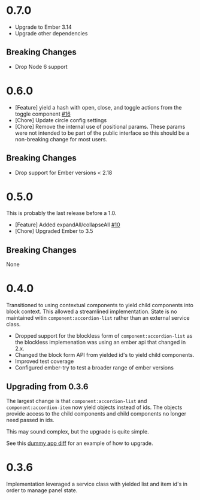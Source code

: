 # 0.7.0

- Upgrade to Ember 3.14
- Upgrade other dependencies

## Breaking Changes

- Drop Node 6 support

# 0.6.0

- [Feature] yield a hash with open, close, and toggle actions from the toggle component [#16](https://github.com/khorus/ember-accordion/issues/16)
- [Chore] Update circle config settings
- [Chore] Remove the internal use of positional params. These params were not intended to
  be part of the public interface so this should be a non-breaking change for most
  users.

## Breaking Changes

- Drop support for Ember versions < 2.18

# 0.5.0

This is probably the last release before a 1.0.

- [Feature] Added expandAll/collapseAll [#10](https://github.com/khorus/ember-accordion/pull/10)
- [Chore] Upgraded Ember to 3.5

## Breaking Changes

None

# 0.4.0

Transitioned to using contextual components to yield child components
into block context. This allowed a streamlined implementation. State is
no maintained witin `component:accordion-list` rather than an external
service class.

- Dropped support for the blockless form of `component:accordion-list`
  as the blockless implemenation was using an ember api that changed in
  2.x.
- Changed the block form API from yielded id's to yield child
  components.
- Improved test coverage
- Configured ember-try to test a broader range of ember versions

## Upgrading from 0.3.6

The largest change is that `component:accordion-list` and
`component:accordion-item` now yield objects instead of ids. The objects
provide access to the child components and child components no longer
need passed in ids.

This may sound complex, but the upgrade is quite simple.

See this [dummy app
diff](https://github.com/khorus/ember-accordion/compare/ember-2.4?expand=1#diff-270531ff20e72283f337a8db5c233052)
for an example of how to upgrade.

# 0.3.6

Implementation leveraged a service class with yielded list and item id's in order to
manage panel state.
